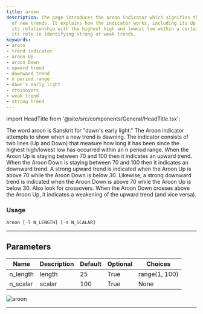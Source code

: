 ```yaml
---
title: aroon
description: The page introduces the aroon indicator which signifies the emergence
  of new trends. It explains how the indicator works, including its Up and Down indicators,
  its relationship with the highest high and lowest low within a certain period, and
  its role in identifying strong or weak trends.
keywords:
- aroon
- trend indicator
- aroon Up
- aroon Down
- upward trend
- downward trend
- n period range
- dawn's early light
- crossovers
- weak trend
- strong trend
---
```


import HeadTitle from '@site/src/components/General/HeadTitle.tsx';

<HeadTitle title="crypto/ta/aroon - Reference | OpenBB Terminal Docs" />

The word aroon is Sanskrit for "dawn's early light." The Aroon indicator attempts to show when a new trend is dawning. The indicator consists of two lines (Up and Down) that measure how long it has been since the highest high/lowest low has occurred within an n period range. When the Aroon Up is staying between 70 and 100 then it indicates an upward trend. When the Aroon Down is staying between 70 and 100 then it indicates an downward trend. A strong upward trend is indicated when the Aroon Up is above 70 while the Aroon Down is below 30. Likewise, a strong downward trend is indicated when the Aroon Down is above 70 while the Aroon Up is below 30. Also look for crossovers. When the Aroon Down crosses above the Aroon Up, it indicates a weakening of the upward trend (and vice versa).

### Usage

```python
aroon [-l N_LENGTH] [-s N_SCALAR]
```

---

## Parameters

| Name | Description | Default | Optional | Choices |
| ---- | ----------- | ------- | -------- | ------- |
| n_length | length | 25 | True | range(1, 100) |
| n_scalar | scalar | 100 | True | None |

![aroon](https://user-images.githubusercontent.com/46355364/154309825-f8ccc98b-31ac-43fc-a251-66f6f41545a5.png)

---
